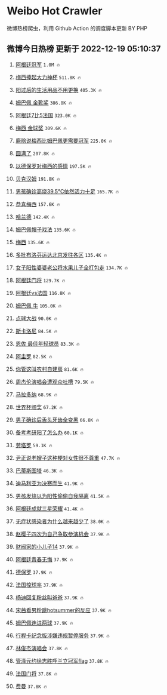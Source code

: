 # Weibo Hot Crawler 



微博热榜爬虫，利用 Github Action 的调度脚本更新 BY PHP 


## 微博今日热榜 更新于 2022-12-19 05:10:37 
1. [阿根廷冠军](https://s.weibo.com/weibo?q=%23%E9%98%BF%E6%A0%B9%E5%BB%B7%E5%86%A0%E5%86%9B%23&t=31&band_rank=1&Refer=top) `1.0M 🔥` 

1. [梅西捧起大力神杯](https://s.weibo.com/weibo?q=%23%E6%A2%85%E8%A5%BF%E6%8D%A7%E8%B5%B7%E5%A4%A7%E5%8A%9B%E7%A5%9E%E6%9D%AF%23&t=31&band_rank=2&Refer=top) `511.8K 🔥` 

1. [阳过后的生活用品不用更换](https://s.weibo.com/weibo?q=%23%E9%98%B3%E8%BF%87%E5%90%8E%E7%9A%84%E7%94%9F%E6%B4%BB%E7%94%A8%E5%93%81%E4%B8%8D%E7%94%A8%E6%9B%B4%E6%8D%A2%23&t=31&band_rank=3&Refer=top) `405.3K 🔥` 

1. [姆巴佩 金靴奖](https://s.weibo.com/weibo?q=%E5%A7%86%E5%B7%B4%E4%BD%A9%20%E9%87%91%E9%9D%B4%E5%A5%96&t=31&band_rank=4&Refer=top) `386.8K 🔥` 

1. [阿根廷7比5法国](https://s.weibo.com/weibo?q=%23%E9%98%BF%E6%A0%B9%E5%BB%B77%E6%AF%945%E6%B3%95%E5%9B%BD%23&t=31&band_rank=5&Refer=top) `323.0K 🔥` 

1. [梅西 金球奖](https://s.weibo.com/weibo?q=%23%E6%A2%85%E8%A5%BF%20%E9%87%91%E7%90%83%E5%A5%96%23&t=31&band_rank=6&Refer=top) `309.6K 🔥` 

1. [鹿晗说梅西比姆巴佩更需要冠军](https://s.weibo.com/weibo?q=%23%E9%B9%BF%E6%99%97%E8%AF%B4%E6%A2%85%E8%A5%BF%E6%AF%94%E5%A7%86%E5%B7%B4%E4%BD%A9%E6%9B%B4%E9%9C%80%E8%A6%81%E5%86%A0%E5%86%9B%23&t=31&band_rank=7&Refer=top) `225.0K 🔥` 

1. [圆满了](https://s.weibo.com/weibo?q=%23%E5%9C%86%E6%BB%A1%E4%BA%86%23&t=31&band_rank=8&Refer=top) `207.8K 🔥` 

1. [以德保罗对梅西的感情](https://s.weibo.com/weibo?q=%E4%BB%A5%E5%BE%B7%E4%BF%9D%E7%BD%97%E5%AF%B9%E6%A2%85%E8%A5%BF%E7%9A%84%E6%84%9F%E6%83%85&t=31&band_rank=9&Refer=top) `197.5K 🔥` 

1. [贝克汉姆](https://s.weibo.com/weibo?q=%E8%B4%9D%E5%85%8B%E6%B1%89%E5%A7%86&t=31&band_rank=10&Refer=top) `191.8K 🔥` 

1. [男孩确诊高烧39.5℃依然活力十足](https://s.weibo.com/weibo?q=%23%E7%94%B7%E5%AD%A9%E7%A1%AE%E8%AF%8A%E9%AB%98%E7%83%A739.5%E2%84%83%E4%BE%9D%E7%84%B6%E6%B4%BB%E5%8A%9B%E5%8D%81%E8%B6%B3%23&t=31&band_rank=11&Refer=top) `165.7K 🔥` 

1. [恭喜梅西](https://s.weibo.com/weibo?q=%23%E6%81%AD%E5%96%9C%E6%A2%85%E8%A5%BF%23&t=31&band_rank=12&Refer=top) `157.6K 🔥` 

1. [哈兰德](https://s.weibo.com/weibo?q=%E5%93%88%E5%85%B0%E5%BE%B7&t=31&band_rank=13&Refer=top) `142.4K 🔥` 

1. [姆巴佩帽子戏法](https://s.weibo.com/weibo?q=%23%E5%A7%86%E5%B7%B4%E4%BD%A9%E5%B8%BD%E5%AD%90%E6%88%8F%E6%B3%95%23&t=31&band_rank=14&Refer=top) `135.6K 🔥` 

1. [梅西](https://s.weibo.com/weibo?q=%E6%A2%85%E8%A5%BF&t=31&band_rank=15&Refer=top) `135.6K 🔥` 

1. [多批布洛芬运达北京发往各区](https://s.weibo.com/weibo?q=%23%E5%A4%9A%E6%89%B9%E5%B8%83%E6%B4%9B%E8%8A%AC%E8%BF%90%E8%BE%BE%E5%8C%97%E4%BA%AC%E5%8F%91%E5%BE%80%E5%90%84%E5%8C%BA%23&t=31&band_rank=16&Refer=top) `135.4K 🔥` 

1. [女子阳性婆婆老公将水果儿子全打包走](https://s.weibo.com/weibo?q=%23%E5%A5%B3%E5%AD%90%E9%98%B3%E6%80%A7%E5%A9%86%E5%A9%86%E8%80%81%E5%85%AC%E5%B0%86%E6%B0%B4%E6%9E%9C%E5%84%BF%E5%AD%90%E5%85%A8%E6%89%93%E5%8C%85%E8%B5%B0%23&t=31&band_rank=17&Refer=top) `134.7K 🔥` 

1. [阿根廷门将](https://s.weibo.com/weibo?q=%23%E9%98%BF%E6%A0%B9%E5%BB%B7%E9%97%A8%E5%B0%86%23&t=31&band_rank=18&Refer=top) `129.7K 🔥` 

1. [阿根廷vs法国](https://s.weibo.com/weibo?q=%E9%98%BF%E6%A0%B9%E5%BB%B7vs%E6%B3%95%E5%9B%BD&t=31&band_rank=19&Refer=top) `116.8K 🔥` 

1. [姆巴佩 牛](https://s.weibo.com/weibo?q=%E5%A7%86%E5%B7%B4%E4%BD%A9%20%E7%89%9B&t=31&band_rank=20&Refer=top) `105.0K 🔥` 

1. [点球大战](https://s.weibo.com/weibo?q=%23%E7%82%B9%E7%90%83%E5%A4%A7%E6%88%98%23&t=31&band_rank=21&Refer=top) `90.0K 🔥` 

1. [斯卡洛尼](https://s.weibo.com/weibo?q=%E6%96%AF%E5%8D%A1%E6%B4%9B%E5%B0%BC&t=31&band_rank=22&Refer=top) `84.5K 🔥` 

1. [恩佐 最佳年轻球员](https://s.weibo.com/weibo?q=%E6%81%A9%E4%BD%90%20%E6%9C%80%E4%BD%B3%E5%B9%B4%E8%BD%BB%E7%90%83%E5%91%98&t=31&band_rank=23&Refer=top) `83.3K 🔥` 

1. [阿圭罗](https://s.weibo.com/weibo?q=%E9%98%BF%E5%9C%AD%E7%BD%97&t=31&band_rank=24&Refer=top) `82.5K 🔥` 

1. [你管这叫农村自建房](https://s.weibo.com/weibo?q=%23%E4%BD%A0%E7%AE%A1%E8%BF%99%E5%8F%AB%E5%86%9C%E6%9D%91%E8%87%AA%E5%BB%BA%E6%88%BF%23&t=31&band_rank=25&Refer=top) `81.6K 🔥` 

1. [周杰伦演唱会遭观众吐槽](https://s.weibo.com/weibo?q=%23%E5%91%A8%E6%9D%B0%E4%BC%A6%E6%BC%94%E5%94%B1%E4%BC%9A%E9%81%AD%E8%A7%82%E4%BC%97%E5%90%90%E6%A7%BD%23&t=31&band_rank=26&Refer=top) `79.5K 🔥` 

1. [马拉多纳](https://s.weibo.com/weibo?q=%E9%A9%AC%E6%8B%89%E5%A4%9A%E7%BA%B3&t=31&band_rank=27&Refer=top) `68.9K 🔥` 

1. [世界杯颁奖](https://s.weibo.com/weibo?q=%E4%B8%96%E7%95%8C%E6%9D%AF%E9%A2%81%E5%A5%96&t=31&band_rank=28&Refer=top) `67.2K 🔥` 

1. [男子确诊后舌头牙齿全变黑](https://s.weibo.com/weibo?q=%23%E7%94%B7%E5%AD%90%E7%A1%AE%E8%AF%8A%E5%90%8E%E8%88%8C%E5%A4%B4%E7%89%99%E9%BD%BF%E5%85%A8%E5%8F%98%E9%BB%91%23&t=31&band_rank=29&Refer=top) `66.8K 🔥` 

1. [备考考研阳了怎么办](https://s.weibo.com/weibo?q=%23%E5%A4%87%E8%80%83%E8%80%83%E7%A0%94%E9%98%B3%E4%BA%86%E6%80%8E%E4%B9%88%E5%8A%9E%23&t=31&band_rank=30&Refer=top) `60.1K 🔥` 

1. [劳塔罗](https://s.weibo.com/weibo?q=%E5%8A%B3%E5%A1%94%E7%BD%97&t=31&band_rank=31&Refer=top) `59.1K 🔥` 

1. [尹正说老嫂子这种梗对女性很不尊重](https://s.weibo.com/weibo?q=%23%E5%B0%B9%E6%AD%A3%E8%AF%B4%E8%80%81%E5%AB%82%E5%AD%90%E8%BF%99%E7%A7%8D%E6%A2%97%E5%AF%B9%E5%A5%B3%E6%80%A7%E5%BE%88%E4%B8%8D%E5%B0%8A%E9%87%8D%23&t=31&band_rank=32&Refer=top) `47.7K 🔥` 

1. [巴蒂斯图塔](https://s.weibo.com/weibo?q=%E5%B7%B4%E8%92%82%E6%96%AF%E5%9B%BE%E5%A1%94&t=31&band_rank=33&Refer=top) `46.3K 🔥` 

1. [迪马利亚为决赛而生](https://s.weibo.com/weibo?q=%23%E8%BF%AA%E9%A9%AC%E5%88%A9%E4%BA%9A%E4%B8%BA%E5%86%B3%E8%B5%9B%E8%80%8C%E7%94%9F%23&t=31&band_rank=34&Refer=top) `41.9K 🔥` 

1. [男孩发烧以为阳性偷偷自我隔离](https://s.weibo.com/weibo?q=%23%E7%94%B7%E5%AD%A9%E5%8F%91%E7%83%A7%E4%BB%A5%E4%B8%BA%E9%98%B3%E6%80%A7%E5%81%B7%E5%81%B7%E8%87%AA%E6%88%91%E9%9A%94%E7%A6%BB%23&t=31&band_rank=35&Refer=top) `41.5K 🔥` 

1. [阿根廷成就三星荣耀](https://s.weibo.com/weibo?q=%23%E9%98%BF%E6%A0%B9%E5%BB%B7%E6%88%90%E5%B0%B1%E4%B8%89%E6%98%9F%E8%8D%A3%E8%80%80%23&t=31&band_rank=36&Refer=top) `41.4K 🔥` 

1. [无症状感染者为什么越来越少了](https://s.weibo.com/weibo?q=%23%E6%97%A0%E7%97%87%E7%8A%B6%E6%84%9F%E6%9F%93%E8%80%85%E4%B8%BA%E4%BB%80%E4%B9%88%E8%B6%8A%E6%9D%A5%E8%B6%8A%E5%B0%91%E4%BA%86%23&t=31&band_rank=37&Refer=top) `38.0K 🔥` 

1. [赵樱子四次为自己争取参演机会](https://s.weibo.com/weibo?q=%23%E8%B5%B5%E6%A8%B1%E5%AD%90%E5%9B%9B%E6%AC%A1%E4%B8%BA%E8%87%AA%E5%B7%B1%E4%BA%89%E5%8F%96%E5%8F%82%E6%BC%94%E6%9C%BA%E4%BC%9A%23&t=31&band_rank=38&Refer=top) `37.9K 🔥` 

1. [财阀家的小儿子14](https://s.weibo.com/weibo?q=%E8%B4%A2%E9%98%80%E5%AE%B6%E7%9A%84%E5%B0%8F%E5%84%BF%E5%AD%9014&t=31&band_rank=39&Refer=top) `37.9K 🔥` 

1. [阿根廷青春无悔](https://s.weibo.com/weibo?q=%23%E9%98%BF%E6%A0%B9%E5%BB%B7%E9%9D%92%E6%98%A5%E6%97%A0%E6%82%94%23&t=31&band_rank=40&Refer=top) `37.9K 🔥` 

1. [德保罗](https://s.weibo.com/weibo?q=%E5%BE%B7%E4%BF%9D%E7%BD%97&t=31&band_rank=41&Refer=top) `37.9K 🔥` 

1. [法国控球率](https://s.weibo.com/weibo?q=%E6%B3%95%E5%9B%BD%E6%8E%A7%E7%90%83%E7%8E%87&t=31&band_rank=42&Refer=top) `37.9K 🔥` 

1. [杨迪回复粉丝叫爸爸](https://s.weibo.com/weibo?q=%23%E6%9D%A8%E8%BF%AA%E5%9B%9E%E5%A4%8D%E7%B2%89%E4%B8%9D%E5%8F%AB%E7%88%B8%E7%88%B8%23&t=31&band_rank=43&Refer=top) `37.9K 🔥` 

1. [宋茜看男粉跳hotsummer的反应](https://s.weibo.com/weibo?q=%23%E5%AE%8B%E8%8C%9C%E7%9C%8B%E7%94%B7%E7%B2%89%E8%B7%B3hotsummer%E7%9A%84%E5%8F%8D%E5%BA%94%23&t=31&band_rank=44&Refer=top) `37.9K 🔥` 

1. [姆巴佩连进两球](https://s.weibo.com/weibo?q=%23%E5%A7%86%E5%B7%B4%E4%BD%A9%E8%BF%9E%E8%BF%9B%E4%B8%A4%E7%90%83%23&t=31&band_rank=45&Refer=top) `37.9K 🔥` 

1. [行程卡纪念版涉嫌违规暂停服务](https://s.weibo.com/weibo?q=%23%E8%A1%8C%E7%A8%8B%E5%8D%A1%E7%BA%AA%E5%BF%B5%E7%89%88%E6%B6%89%E5%AB%8C%E8%BF%9D%E8%A7%84%E6%9A%82%E5%81%9C%E6%9C%8D%E5%8A%A1%23&t=31&band_rank=46&Refer=top) `37.9K 🔥` 

1. [林俊杰演唱会](https://s.weibo.com/weibo?q=%E6%9E%97%E4%BF%8A%E6%9D%B0%E6%BC%94%E5%94%B1%E4%BC%9A&t=31&band_rank=47&Refer=top) `37.8K 🔥` 

1. [管泽元约徐志胜呼兰立冠军flag](https://s.weibo.com/weibo?q=%23%E7%AE%A1%E6%B3%BD%E5%85%83%E7%BA%A6%E5%BE%90%E5%BF%97%E8%83%9C%E5%91%BC%E5%85%B0%E7%AB%8B%E5%86%A0%E5%86%9Bflag%23&t=31&band_rank=48&Refer=top) `37.8K 🔥` 

1. [法国门将](https://s.weibo.com/weibo?q=%E6%B3%95%E5%9B%BD%E9%97%A8%E5%B0%86&t=31&band_rank=49&Refer=top) `37.8K 🔥` 

1. [费曼](https://s.weibo.com/weibo?q=%E8%B4%B9%E6%9B%BC&t=31&band_rank=50&Refer=top) `37.8K 🔥` 

